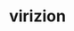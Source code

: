 ---
id: 640
title: virizion
types: [grass,fighting]
image: https://raw.githubusercontent.com/PokeAPI/sprites/master/sprites/pokemon/640.png
---